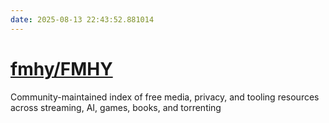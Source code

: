 ```yaml
---
date: 2025-08-13 22:43:52.881014
---
```


# [fmhy/FMHY](https://github.com/fmhy/FMHY)

Community-maintained index of free media, privacy, and tooling resources across streaming, AI, games, books, and torrenting